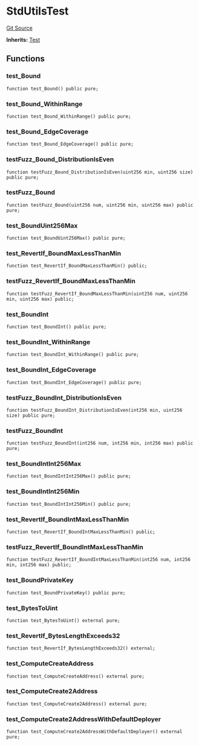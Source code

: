 # StdUtilsTest
[Git Source](https://github.com/dustinstacy/boncurs/blob/7928cae257b46ede89b50d06eaae18601fcd0340/lib/forge-std/test/StdUtils.t.sol)

**Inherits:**
[Test](/lib/forge-std/src/Test.sol/abstract.Test.md)


## Functions
### test_Bound


```solidity
function test_Bound() public pure;
```

### test_Bound_WithinRange


```solidity
function test_Bound_WithinRange() public pure;
```

### test_Bound_EdgeCoverage


```solidity
function test_Bound_EdgeCoverage() public pure;
```

### testFuzz_Bound_DistributionIsEven


```solidity
function testFuzz_Bound_DistributionIsEven(uint256 min, uint256 size) public pure;
```

### testFuzz_Bound


```solidity
function testFuzz_Bound(uint256 num, uint256 min, uint256 max) public pure;
```

### test_BoundUint256Max


```solidity
function test_BoundUint256Max() public pure;
```

### test_RevertIf_BoundMaxLessThanMin


```solidity
function test_RevertIf_BoundMaxLessThanMin() public;
```

### testFuzz_RevertIf_BoundMaxLessThanMin


```solidity
function testFuzz_RevertIf_BoundMaxLessThanMin(uint256 num, uint256 min, uint256 max) public;
```

### test_BoundInt


```solidity
function test_BoundInt() public pure;
```

### test_BoundInt_WithinRange


```solidity
function test_BoundInt_WithinRange() public pure;
```

### test_BoundInt_EdgeCoverage


```solidity
function test_BoundInt_EdgeCoverage() public pure;
```

### testFuzz_BoundInt_DistributionIsEven


```solidity
function testFuzz_BoundInt_DistributionIsEven(int256 min, uint256 size) public pure;
```

### testFuzz_BoundInt


```solidity
function testFuzz_BoundInt(int256 num, int256 min, int256 max) public pure;
```

### test_BoundIntInt256Max


```solidity
function test_BoundIntInt256Max() public pure;
```

### test_BoundIntInt256Min


```solidity
function test_BoundIntInt256Min() public pure;
```

### test_RevertIf_BoundIntMaxLessThanMin


```solidity
function test_RevertIf_BoundIntMaxLessThanMin() public;
```

### testFuzz_RevertIf_BoundIntMaxLessThanMin


```solidity
function testFuzz_RevertIf_BoundIntMaxLessThanMin(int256 num, int256 min, int256 max) public;
```

### test_BoundPrivateKey


```solidity
function test_BoundPrivateKey() public pure;
```

### test_BytesToUint


```solidity
function test_BytesToUint() external pure;
```

### test_RevertIf_BytesLengthExceeds32


```solidity
function test_RevertIf_BytesLengthExceeds32() external;
```

### test_ComputeCreateAddress


```solidity
function test_ComputeCreateAddress() external pure;
```

### test_ComputeCreate2Address


```solidity
function test_ComputeCreate2Address() external pure;
```

### test_ComputeCreate2AddressWithDefaultDeployer


```solidity
function test_ComputeCreate2AddressWithDefaultDeployer() external pure;
```

